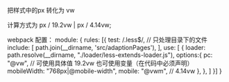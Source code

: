 把样式中的px 转化为 vw

计算方式为 px / 19.2vw | px / 4.14vw;

webpack 配置：
    module: {
        rules: [{
            test: /\.less$/,
            // 只处理目录下的文件
            include: [
                path.join(__dirname, 'src/adaptionPages'),
            ],
            use: [
                {
                    loader: path.resolve(__dirname, "./loader/less-extends-loader.js"),
                    options:{
                        pc: "@vw", // 可使用具体值 19.2vw 也可使用变量（在代码中必须声明）
                        mobileWidth: "768px|@mobile-width",
                        mobile: "@vwm", // 4.14vw
                    },
                },
            ]
        }]
    }

